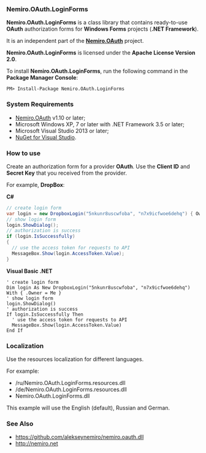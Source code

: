 ### Nemiro.OAuth.LoginForms

**Nemiro.OAuth.LoginForms** is a class library that contains ready-to-use **OAuth** authorization forms for **Windows Forms** projects (**.NET Framework**).

It is an independent part of the **[Nemiro.OAuth](https://github.com/alekseynemiro/nemiro.oauth.dll)** project. 

**Nemiro.OAuth.LoginForms** is licensed under the **Apache License Version 2.0**.

To install **Nemiro.OAuth.LoginForms**, run the following command in the **Package Manager Console**:

`PM> Install-Package Nemiro.OAuth.LoginForms`

### System Requirements

* [Nemiro.OAuth](https://github.com/alekseynemiro/nemiro.oauth.dll) v1.10 or later;
* Microsoft Windows XP, 7 or later with .NET Framework 3.5 or later;
* Microsoft Visual Studio 2013 or later;
* [NuGet for Visual Studio](https://www.nuget.org/).

### How to use

Create an authorization form for a provider **OAuth**.
Use the **Client ID** and **Secret Key** that you received from the provider.

For example, **DropBox**:

**C#**
```C#
// create login form
var login = new DropboxLogin("5nkunr8uscwfoba", "n7x9icfwoe6dehq") { Owner = this };
// show login form
login.ShowDialog();
// authorization is success
if (login.IsSuccessfully)
{
  // use the access token for requests to API
  MessageBox.Show(login.AccessToken.Value);
}
```

**Visual Basic .NET**
```VBNet
' create login form
Dim login As New DropboxLogin("5nkunr8uscwfoba", "n7x9icfwoe6dehq") With { .Owner = Me }
' show login form
login.ShowDialog()
' authorization is success
If login.IsSuccessfully Then
  ' use the access token for requests to API
  MessageBox.Show(login.AccessToken.Value)
End If
```

### Localization

Use the resources localization for different languages.

For example: 
* /ru/Nemiro.OAuth.LoginForms.resources.dll
* /de/Nemiro.OAuth.LoginForms.resources.dll
* Nemiro.OAuth.LoginForms.dll

This example will use the English (default), Russian and German.

### See Also

* https://github.com/alekseynemiro/nemiro.oauth.dll
* http://nemiro.net